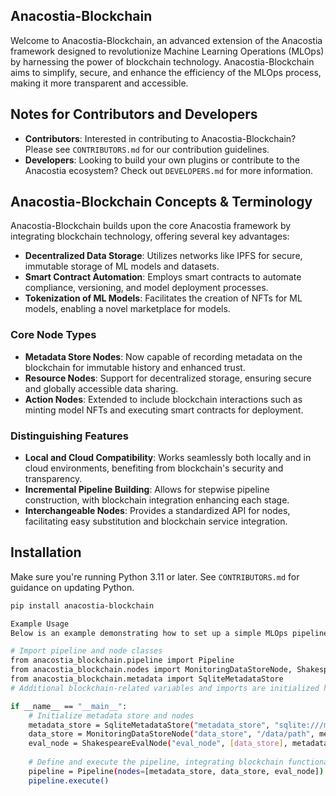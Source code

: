 ## Anacostia-Blockchain

Welcome to Anacostia-Blockchain, an advanced extension of the Anacostia framework designed to revolutionize Machine Learning Operations (MLOps) by harnessing the power of blockchain technology. Anacostia-Blockchain aims to simplify, secure, and enhance the efficiency of the MLOps process, making it more transparent and accessible.

## Notes for Contributors and Developers

- **Contributors**: Interested in contributing to Anacostia-Blockchain? Please see `CONTRIBUTORS.md` for our contribution guidelines.
- **Developers**: Looking to build your own plugins or contribute to the Anacostia ecosystem? Check out `DEVELOPERS.md` for more information.

## Anacostia-Blockchain Concepts & Terminology

Anacostia-Blockchain builds upon the core Anacostia framework by integrating blockchain technology, offering several key advantages:

- **Decentralized Data Storage**: Utilizes networks like IPFS for secure, immutable storage of ML models and datasets.
- **Smart Contract Automation**: Employs smart contracts to automate compliance, versioning, and model deployment processes.
- **Tokenization of ML Models**: Facilitates the creation of NFTs for ML models, enabling a novel marketplace for models.

### Core Node Types

- **Metadata Store Nodes**: Now capable of recording metadata on the blockchain for immutable history and enhanced trust.
- **Resource Nodes**: Support for decentralized storage, ensuring secure and globally accessible data sharing.
- **Action Nodes**: Extended to include blockchain interactions such as minting model NFTs and executing smart contracts for deployment.

### Distinguishing Features

- **Local and Cloud Compatibility**: Works seamlessly both locally and in cloud environments, benefiting from blockchain's security and transparency.
- **Incremental Pipeline Building**: Allows for stepwise pipeline construction, with blockchain integration enhancing each stage.
- **Interchangeable Nodes**: Provides a standardized API for nodes, facilitating easy substitution and blockchain service integration.

## Installation

Make sure you're running Python 3.11 or later. See `CONTRIBUTORS.md` for guidance on updating Python.

```bash
pip install anacostia-blockchain

Example Usage
Below is an example demonstrating how to set up a simple MLOps pipeline with Anacostia-Blockchain, including steps for model evaluation and leveraging blockchain for enhanced data integrity and model management.

# Import pipeline and node classes
from anacostia_blockchain.pipeline import Pipeline
from anacostia_blockchain.nodes import MonitoringDataStoreNode, ShakespeareEvalNode
from anacostia_blockchain.metadata import SqliteMetadataStore
# Additional blockchain-related variables and imports are initialized here

if __name__ == "__main__":
    # Initialize metadata store and nodes
    metadata_store = SqliteMetadataStore("metadata_store", "sqlite:///metadata.db")
    data_store = MonitoringDataStoreNode("data_store", "/data/path", metadata_store)
    eval_node = ShakespeareEvalNode("eval_node", [data_store], metadata_store)
    
    # Define and execute the pipeline, integrating blockchain functionalities
    pipeline = Pipeline(nodes=[metadata_store, data_store, eval_node])
    pipeline.execute()
